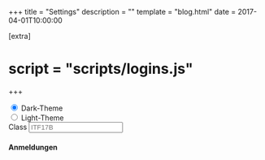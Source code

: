 +++
title = "Settings"
description = ""
template = "blog.html"
date = 2017-04-01T10:00:00

[extra]
# script = "scripts/logins.js"
+++

<div class="mb-3">
	<div class="custom-control custom-radio">
		<input id="dark-theme" name="theme" type="radio" class="custom-control-input" checked="checked">
		<label class="custom-control-label" for="dark-theme">Dark-Theme</label>
	</div>
	<div class="custom-control custom-radio">
		<input id="light-theme" name="theme" type="radio" class="custom-control-input">
		<label class="custom-control-label" for="light-theme">Light-Theme</label>
	</div>
	<label for="theme">Class</label>
	<input type="text" class="form-control" id="theme" placeholder="ITF17B" list="classes" />
</div>
<div class="mb-3">
	<h4 class="d-flex justify-content-between align-items-center mb-3">Anmeldungen</h4>
	<ul class="list-group mb-3" id="logins">
	</ul>
</div>
